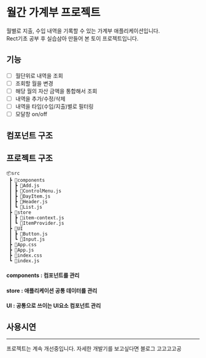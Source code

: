 # 월간 가계부 프로젝트
월별로 지출, 수입 내역을 기록할 수 있는 가계부 애플리케이션입니다.   
Rect기초 공부 후 실습삼아 만들어 본 토이 프로젝트입니다.

## 기능
- [ ] 월단위로 내역을 조회
- [ ] 조회할 월을 변경
- [ ] 해당 월의 자산 금액을 통합해서 조회
- [ ] 내역을 추가/수정/삭제
- [ ] 내역을 타입(수입/지출)별로 필터링
- [ ] 모달창 on/off

## 컴포넌트 구조


## 프로젝트 구조
```
📦src
 ┣ 📂components
 ┃ ┣ 📜Add.js
 ┃ ┣ 📜ControlMenu.js
 ┃ ┣ 📜DayItem.js
 ┃ ┣ 📜Header.js
 ┃ ┗ 📜List.js
 ┣ 📂store
 ┃ ┣ 📜item-context.js
 ┃ ┗ 📜ItemProvider.js
 ┣ 📂UI
 ┃ ┣ 📜Button.js
 ┃ ┗ 📜Input.js
 ┣ 📜App.css
 ┣ 📜App.js
 ┣ 📜index.css
 ┗ 📜index.js
 ```
 #### components : 컴포넌트를 관리
 #### store : 애플리케이션 공통 데이터를 관리
 #### UI : 공통으로 쓰이는 UI요소 컴포넌트 관리


## 사용시연

---
프로젝트는 계속 개선중입니다.
자세한 개발기를 보고싶다면 블로그 고고고고공
